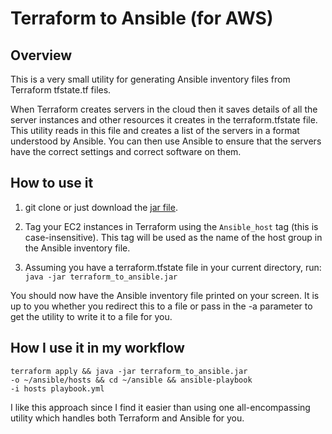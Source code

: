 # Terraform to Ansible (for AWS)

## Overview

This is a very small utility for generating Ansible inventory files from Terraform tfstate.tf files.

When Terraform creates servers in the cloud then it saves details of all the server instances and other resources it creates in the terraform.tfstate file. This utility reads in this file and creates a list of the servers in a format understood by Ansible. You can then use Ansible to ensure that the servers have the correct settings and correct software on them.

## How to use it

1. git clone <repo> or just download the [jar file](https://github.com/poveyd/terraform-to-ansible/blob/master/build/libs/terraform_to_ansible-1.0.jar).

2. Tag your EC2 instances in Terraform using the `Ansible_host` tag (this is case-insensitive). This tag will be used as the name of the host group in the Ansible inventory file.

3. Assuming you have a terraform.tfstate file in your current directory, run: <code>java -jar terraform_to_ansible.jar</code>

You should now have the Ansible inventory file printed on your screen. It is up to you whether you redirect this to a file or pass in the -a parameter to get the utility to write it to a file for you.

## How I use it in my workflow

<code>terraform apply && java -jar terraform_to_ansible.jar -o ~/ansible/hosts && cd ~/ansible && ansible-playbook -i hosts playbook.yml</code>

I like this approach since I find it easier than using one all-encompassing utility which handles both Terraform and Ansible for you.
